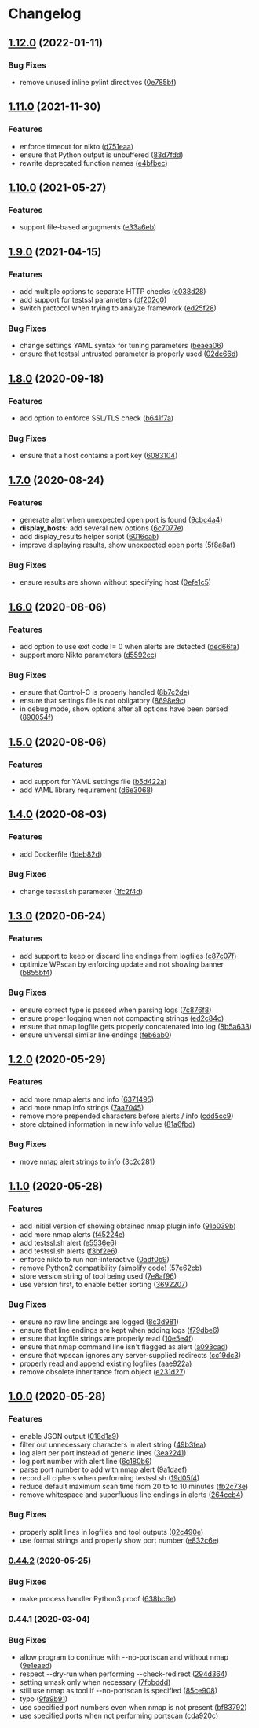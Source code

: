 # Changelog

## [1.12.0](https://github.com/PeterMosmans/security-scripts/compare/1.11.0...1.12.0) (2022-01-11)

### Bug Fixes

- remove unused inline pylint directives
  ([0e785bf](https://github.com/PeterMosmans/security-scripts/commit/0e785bff05e14cccce56e05e9e2fcda5b828e72e))

## [1.11.0](https://github.com/PeterMosmans/security-scripts/compare/1.10.0...1.11.0) (2021-11-30)

### Features

- enforce timeout for nikto
  ([d751eaa](https://github.com/PeterMosmans/security-scripts/commit/d751eaa1a215c0487c2ccdf5726f246a5dd39438))
- ensure that Python output is unbuffered
  ([83d7fdd](https://github.com/PeterMosmans/security-scripts/commit/83d7fdd75a8228a9f17a1e32a116af36fd431b8b))
- rewrite deprecated function names
  ([e4bfbec](https://github.com/PeterMosmans/security-scripts/commit/e4bfbec7b973684c9d054b0c26dc36559739e8d8))

## [1.10.0](https://github.com/PeterMosmans/security-scripts/compare/1.9.0...1.10.0) (2021-05-27)

### Features

- support file-based argugments
  ([e33a6eb](https://github.com/PeterMosmans/security-scripts/commit/e33a6eb9bd37f2384ae2891b85355e4c966fbd5f))

## [1.9.0](https://github.com/PeterMosmans/security-scripts/compare/v1.8.0...v1.9.0) (2021-04-15)

### Features

- add multiple options to separate HTTP checks
  ([c038d28](https://github.com/PeterMosmans/security-scripts/commit/c038d28ab1d8413957e2b543d3da4bf8b2d696e8))
- add support for testssl parameters
  ([df202c0](https://github.com/PeterMosmans/security-scripts/commit/df202c00670bd7429763ad90ddfc590c7b0ed80c))
- switch protocol when trying to analyze framework
  ([ed25f28](https://github.com/PeterMosmans/security-scripts/commit/ed25f286ee87d8a3cd1737d2379c958332064449))

### Bug Fixes

- change settings YAML syntax for tuning parameters
  ([beaea06](https://github.com/PeterMosmans/security-scripts/commit/beaea06fa1eed64fdecc933eead5811354fe8a31))
- ensure that testssl untrusted parameter is properly used
  ([02dc66d](https://github.com/PeterMosmans/security-scripts/commit/02dc66d47366d7740909f1a04008b7a703789751))

## [1.8.0](https://github.com/PeterMosmans/security-scripts/compare/v1.7.0...v1.8.0) (2020-09-18)

### Features

- add option to enforce SSL/TLS check
  ([b641f7a](https://github.com/PeterMosmans/security-scripts/commit/b641f7a78ab2d4579d016d8821ab3c6c3c6836c7))

### Bug Fixes

- ensure that a host contains a port key
  ([6083104](https://github.com/PeterMosmans/security-scripts/commit/6083104f28598f7ea71ccb557557c0e7bbebe0c9))

## [1.7.0](https://github.com/PeterMosmans/security-scripts/compare/v1.6.0...v1.7.0) (2020-08-24)

### Features

- generate alert when unexpected open port is found
  ([9cbc4a4](https://github.com/PeterMosmans/security-scripts/commit/9cbc4a458ece2a213d05cfd1ddd446c56ed1fb1c))
- **display_hosts:** add several new options
  ([6c7077e](https://github.com/PeterMosmans/security-scripts/commit/6c7077e9be6c0b7e6e9e35ef0c781b277d65bfb3))
- add display_results helper script
  ([6016cab](https://github.com/PeterMosmans/security-scripts/commit/6016cab79f6a6020929b6479dca10e6ad3e83206))
- improve displaying results, show unexpected open ports
  ([5f8a8af](https://github.com/PeterMosmans/security-scripts/commit/5f8a8aff01a86d66fb340f630f603e07a53d30ee))

### Bug Fixes

- ensure results are shown without specifying host
  ([0efe1c5](https://github.com/PeterMosmans/security-scripts/commit/0efe1c573c9a569b6ece19be9bdf2113c407ddee))

## [1.6.0](https://github.com/PeterMosmans/security-scripts/compare/v1.5.0...v1.6.0) (2020-08-06)

### Features

- add option to use exit code != 0 when alerts are detected
  ([ded66fa](https://github.com/PeterMosmans/security-scripts/commit/ded66fa26d8fc7141c709560383b505ce6d54ae8))
- support more Nikto parameters
  ([d5592cc](https://github.com/PeterMosmans/security-scripts/commit/d5592ccda17fcc2bcf4559245066e01d59755d88))

### Bug Fixes

- ensure that Control-C is properly handled
  ([8b7c2de](https://github.com/PeterMosmans/security-scripts/commit/8b7c2deeba1a2e5d30b6f4630319a0a2355134a4))
- ensure that settings file is not obligatory
  ([8698e9c](https://github.com/PeterMosmans/security-scripts/commit/8698e9c8ed50436455b28f64e5d7c95b503289ad))
- in debug mode, show options after all options have been parsed
  ([890054f](https://github.com/PeterMosmans/security-scripts/commit/890054f9ceaa89dca12bc98e307412db84ad424b))

## [1.5.0](https://github.com/PeterMosmans/security-scripts/compare/v1.4.0...v1.5.0) (2020-08-06)

### Features

- add support for YAML settings file
  ([b5d422a](https://github.com/PeterMosmans/security-scripts/commit/b5d422a623eb1cd594ab2676618294e79872821c))
- add YAML library requirement
  ([d6e3068](https://github.com/PeterMosmans/security-scripts/commit/d6e30688ee4bef8466f5a0d24931bcb5dcb4e8d3))

## [1.4.0](https://github.com/PeterMosmans/security-scripts/compare/v1.3.0...v1.4.0) (2020-08-03)

### Features

- add Dockerfile
  ([1deb82d](https://github.com/PeterMosmans/security-scripts/commit/1deb82db8021e2ee797e7c4b27d2a312019bfe0e))

### Bug Fixes

- change testssl.sh parameter
  ([1fc2f4d](https://github.com/PeterMosmans/security-scripts/commit/1fc2f4db9f01d50c8f43a6e2b38ec2aa6b6a5f8c))

## [1.3.0](https://github.com/PeterMosmans/security-scripts/compare/v1.2.0...v1.3.0) (2020-06-24)

### Features

- add support to keep or discard line endings from logfiles
  ([c87c07f](https://github.com/PeterMosmans/security-scripts/commit/c87c07f35603f2304e499d791bd5dbbaec93ed10))
- optimize WPscan by enforcing update and not showing banner
  ([b855bf4](https://github.com/PeterMosmans/security-scripts/commit/b855bf4a46f2936db2a638d4732c1a536d3eae2e))

### Bug Fixes

- ensure correct type is passed when parsing logs
  ([7c876f8](https://github.com/PeterMosmans/security-scripts/commit/7c876f8cba71a6e850bae4e40082e4a6cb8b39ea))
- ensure proper logging when not compacting strings
  ([ed2c84c](https://github.com/PeterMosmans/security-scripts/commit/ed2c84c62e734f3bd77cc417b74a4f40bd7845bc))
- ensure that nmap logfile gets properly concatenated into log
  ([8b5a633](https://github.com/PeterMosmans/security-scripts/commit/8b5a6331e1588f6d1bbd0798708687b622b3f44a))
- ensure universal similar line endings
  ([feb6ab0](https://github.com/PeterMosmans/security-scripts/commit/feb6ab0282f6962e271c41463ec7b090dc0b3b89))

## [1.2.0](https://github.com/PeterMosmans/security-scripts/compare/v1.1.0...v1.2.0) (2020-05-29)

### Features

- add more nmap alerts and info
  ([6371495](https://github.com/PeterMosmans/security-scripts/commit/637149586d13dc30e793a47100f67d38533e6fb2))
- add more nmap info strings
  ([7aa7045](https://github.com/PeterMosmans/security-scripts/commit/7aa704562585fba37b909f678e84630e161c9c47))
- remove more prepended characters before alerts / info
  ([cdd5cc9](https://github.com/PeterMosmans/security-scripts/commit/cdd5cc940a1fac056ec7b93f0e3b1528dc357cab))
- store obtained information in new info value
  ([81a6fbd](https://github.com/PeterMosmans/security-scripts/commit/81a6fbdd810549930dff235b342412693cd647bf))

### Bug Fixes

- move nmap alert strings to info
  ([3c2c281](https://github.com/PeterMosmans/security-scripts/commit/3c2c28135837d206802522b4c4e2d889ec7b007d))

## [1.1.0](https://github.com/PeterMosmans/security-scripts/compare/v1.0.0...v1.1.0) (2020-05-28)

### Features

- add initial version of showing obtained nmap plugin info
  ([91b039b](https://github.com/PeterMosmans/security-scripts/commit/91b039b831642947241d9332819581f2e0523f25))
- add more nmap alerts
  ([f45224e](https://github.com/PeterMosmans/security-scripts/commit/f45224eac7ac124867cf431460f175136ee99148))
- add testssl.sh alert
  ([e5536e6](https://github.com/PeterMosmans/security-scripts/commit/e5536e6725073813ffa77a1927cd8adf16e9152f))
- add testssl.sh alerts
  ([f3bf2e6](https://github.com/PeterMosmans/security-scripts/commit/f3bf2e69062ba34b0aa712d3705a56d5a2bb97d9))
- enforce nikto to run non-interactive
  ([0adf0b9](https://github.com/PeterMosmans/security-scripts/commit/0adf0b9d71db631f81c63e263539b959fa84566d))
- remove Python2 compatibility (simplify code)
  ([57e62cb](https://github.com/PeterMosmans/security-scripts/commit/57e62cb46317d06d7ac07c1092aa520669fdd893))
- store version string of tool being used
  ([7e8af96](https://github.com/PeterMosmans/security-scripts/commit/7e8af96363f7ac7169d467e8ea7de4505500485a))
- use version first, to enable better sorting
  ([3692207](https://github.com/PeterMosmans/security-scripts/commit/36922076b6b2738e0550ead84d7dc306c96604b4))

### Bug Fixes

- ensure no raw line endings are logged
  ([8c3d981](https://github.com/PeterMosmans/security-scripts/commit/8c3d9813b9761b3dea6454bbc91101e0e1bae005))
- ensure that line endings are kept when adding logs
  ([f79dbe6](https://github.com/PeterMosmans/security-scripts/commit/f79dbe63739fc6a18b369ce973f7cdf3d2d0a4f5))
- ensure that logfile strings are properly read
  ([10e5e4f](https://github.com/PeterMosmans/security-scripts/commit/10e5e4ff796ecf8739292d21f879e43c82c459b0))
- ensure that nmap command line isn't flagged as alert
  ([a093cad](https://github.com/PeterMosmans/security-scripts/commit/a093cad1afaf93f183b0cbdeb490f4bc341e3d6b))
- ensure that wpscan ignores any server-supplied redirects
  ([cc19dc3](https://github.com/PeterMosmans/security-scripts/commit/cc19dc397e75818f323a63e0d294065e8f2f4f40))
- properly read and append existing logfiles
  ([aae922a](https://github.com/PeterMosmans/security-scripts/commit/aae922a6104505a9ec1d7b1ca2f7354e0d1f9d6e))
- remove obsolete inheritance from object
  ([e231d27](https://github.com/PeterMosmans/security-scripts/commit/e231d27a946495f775b76b8cab08b7142ee515b5))

## [1.0.0](https://github.com/PeterMosmans/security-scripts/compare/v0.44.2...v1.0.0) (2020-05-28)

### Features

- enable JSON output
  ([018d1a9](https://github.com/PeterMosmans/security-scripts/commit/018d1a998f34584a56d884a6f12ff5b15025c80b))
- filter out unnecessary characters in alert string
  ([49b3fea](https://github.com/PeterMosmans/security-scripts/commit/49b3feafc970fbef6c1a81b0854343046329eb84))
- log alert per port instead of generic lines
  ([3ea2241](https://github.com/PeterMosmans/security-scripts/commit/3ea22411e8eacac886c6f8d1fd4eb8f625e233b7))
- log port number with alert line
  ([6c180b6](https://github.com/PeterMosmans/security-scripts/commit/6c180b6d0bfd1455fca73b368be8719563e8f60a))
- parse port number to add with nmap alert
  ([9a1daef](https://github.com/PeterMosmans/security-scripts/commit/9a1daefd62aff6cb4d4beb731e58854620320b01))
- record all ciphers when performing testssl.sh
  ([19d05f4](https://github.com/PeterMosmans/security-scripts/commit/19d05f4feda1c52c55d4f0e24a02abd7f951b910))
- reduce default maximum scan time from 20 to to 10 minutes
  ([fb2c73e](https://github.com/PeterMosmans/security-scripts/commit/fb2c73e6ff5432fb1c00c971a21f03fbb5ceb25b))
- remove whitespace and superfluous line endings in alerts
  ([264ccb4](https://github.com/PeterMosmans/security-scripts/commit/264ccb45cc43cdafc256045639a4680787693a1c))

### Bug Fixes

- properly split lines in logfiles and tool outputs
  ([02c490e](https://github.com/PeterMosmans/security-scripts/commit/02c490e5ac86597f4cb0fc7ee956f296135ee8e1))
- use format strings and properly show port number
  ([e832c6e](https://github.com/PeterMosmans/security-scripts/commit/e832c6e8db2552d07b3459132687ba223900e73d))

### [0.44.2](https://github.com/PeterMosmans/security-scripts/compare/v0.44.1...v0.44.2) (2020-05-25)

### Bug Fixes

- make process handler Python3 proof
  ([638bc6e](https://github.com/PeterMosmans/security-scripts/commit/638bc6e3ebd5edc5fdd597708e34493c4f76f6ad))

### 0.44.1 (2020-03-04)

### Bug Fixes

- allow program to continue with --no-portscan and without nmap
  ([9e1eaed](https://github.com/PeterMosmans/security-scripts/commit/9e1eaedac73c4814292156642ceda40c2f9bf7f8))
- respect --dry-run when performing --check-redirect
  ([294d364](https://github.com/PeterMosmans/security-scripts/commit/294d364604031b9feba63909d24101115afc29a3))
- setting umask only when necessary
  ([7fbbddd](https://github.com/PeterMosmans/security-scripts/commit/7fbbdddbd0a4232bfcb0e1981a56a75ffbcdc5ef))
- still use nmap as tool if --no-portscan is specified
  ([85ce908](https://github.com/PeterMosmans/security-scripts/commit/85ce908e9c3459b2d828cd13efb62f62d32752a8))
- typo
  ([9fa9b91](https://github.com/PeterMosmans/security-scripts/commit/9fa9b916575b6b6651c02ddd2c31285acf59511f))
- use specified port numbers even when nmap is not present
  ([bf83792](https://github.com/PeterMosmans/security-scripts/commit/bf83792c8db1fabba10491ee32a3e990a4896554))
- use specified ports when not performing portscan
  ([cda920c](https://github.com/PeterMosmans/security-scripts/commit/cda920c59e4144dcba91ad49594217d124fe3dec))

